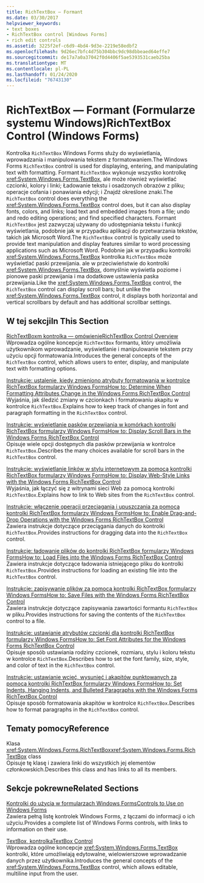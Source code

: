 ```yaml
---
title: RichTextBox — Formant
ms.date: 03/30/2017
helpviewer_keywords:
- text boxes
- RichTextBox control [Windows Forms]
- rich edit controls
ms.assetid: 3225f2ef-c6d9-4bd4-9d3e-2219e58edbf2
ms.openlocfilehash: 9d26ec7bfc4d75b304bbc9dc98dbbeaed64effe7
ms.sourcegitcommit: de17a7a0a37042f0d4406f5ae5393531caeb25ba
ms.translationtype: MT
ms.contentlocale: pl-PL
ms.lasthandoff: 01/24/2020
ms.locfileid: "76743130"
---
```

# <a name="richtextbox-control-windows-forms"></a><span data-ttu-id="03877-102">RichTextBox — Formant (Formularze systemu Windows)</span><span class="sxs-lookup"><span data-stu-id="03877-102">RichTextBox Control (Windows Forms)</span></span>
<span data-ttu-id="03877-103">Kontrolka `RichTextBox` Windows Forms służy do wyświetlania, wprowadzania i manipulowania tekstem z formatowaniem.</span><span class="sxs-lookup"><span data-stu-id="03877-103">The Windows Forms `RichTextBox` control is used for displaying, entering, and manipulating text with formatting.</span></span> <span data-ttu-id="03877-104">Formant `RichTextBox` wykonuje wszystko kontrolkę <xref:System.Windows.Forms.TextBox>, ale może również wyświetlać czcionki, kolory i linki; Ładowanie tekstu i osadzonych obrazów z pliku; operacje cofania i ponawiania edycji; i Znajdź określone znaki.</span><span class="sxs-lookup"><span data-stu-id="03877-104">The `RichTextBox` control does everything the <xref:System.Windows.Forms.TextBox> control does, but it can also display fonts, colors, and links; load text and embedded images from a file; undo and redo editing operations; and find specified characters.</span></span> <span data-ttu-id="03877-105">Formant `RichTextBox` jest zazwyczaj używany do udostępniania tekstu i funkcji wyświetlania, podobnie jak w przypadku aplikacji do przetwarzania tekstów, takich jak Microsoft Word.</span><span class="sxs-lookup"><span data-stu-id="03877-105">The `RichTextBox` control is typically used to provide text manipulation and display features similar to word processing applications such as Microsoft Word.</span></span> <span data-ttu-id="03877-106">Podobnie jak w przypadku kontrolki <xref:System.Windows.Forms.TextBox> kontrolka `RichTextBox` może wyświetlać paski przewijania. ale w przeciwieństwie do kontrolki <xref:System.Windows.Forms.TextBox>, domyślnie wyświetla poziome i pionowe paski przewijania i ma dodatkowe ustawienia paska przewijania.</span><span class="sxs-lookup"><span data-stu-id="03877-106">Like the <xref:System.Windows.Forms.TextBox> control, the `RichTextBox` control can display scroll bars; but unlike the <xref:System.Windows.Forms.TextBox> control, it displays both horizontal and vertical scrollbars by default and has additional scrollbar settings.</span></span>  
  
## <a name="in-this-section"></a><span data-ttu-id="03877-107">W tej sekcji</span><span class="sxs-lookup"><span data-stu-id="03877-107">In This Section</span></span>  
 [<span data-ttu-id="03877-108">RichTextBoxm kontrolka — omówienie</span><span class="sxs-lookup"><span data-stu-id="03877-108">RichTextBox Control Overview</span></span>](richtextbox-control-overview-windows-forms.md)  
 <span data-ttu-id="03877-109">Wprowadza ogólne koncepcje `RichTextBox` formantu, który umożliwia użytkownikom wprowadzanie, wyświetlanie i manipulowanie tekstem przy użyciu opcji formatowania.</span><span class="sxs-lookup"><span data-stu-id="03877-109">Introduces the general concepts of the `RichTextBox` control, which allows users to enter, display, and manipulate text with formatting options.</span></span>  
  
 [<span data-ttu-id="03877-110">Instrukcje: ustalenie, kiedy zmieniono atrybuty formatowania w kontrolce RichTextBox formularzy Windows Forms</span><span class="sxs-lookup"><span data-stu-id="03877-110">How to: Determine When Formatting Attributes Change in the Windows Forms RichTextBox Control</span></span>](determine-when-formatting-attributes-change-wf-richtextbox-control.md)  
 <span data-ttu-id="03877-111">Wyjaśnia, jak śledzić zmiany w czcionkach i formatowaniu akapitu w kontrolce `RichTextBox`.</span><span class="sxs-lookup"><span data-stu-id="03877-111">Explains how to keep track of changes in font and paragraph formatting in the `RichTextBox` control.</span></span>  
  
 [<span data-ttu-id="03877-112">Instrukcje: wyświetlanie pasków przewijania w komórkach kontrolki RichTextBox formularzy Windows Forms</span><span class="sxs-lookup"><span data-stu-id="03877-112">How to: Display Scroll Bars in the Windows Forms RichTextBox Control</span></span>](how-to-display-scroll-bars-in-the-windows-forms-richtextbox-control.md)  
 <span data-ttu-id="03877-113">Opisuje wiele opcji dostępnych dla pasków przewijania w kontrolce `RichTextBox`.</span><span class="sxs-lookup"><span data-stu-id="03877-113">Describes the many choices available for scroll bars in the `RichTextBox` control.</span></span>  
  
 [<span data-ttu-id="03877-114">Instrukcje: wyświetlanie linków w stylu internetowym za pomocą kontrolki RichTextBox formularzy Windows Forms</span><span class="sxs-lookup"><span data-stu-id="03877-114">How to: Display Web-Style Links with the Windows Forms RichTextBox Control</span></span>](how-to-display-web-style-links-with-the-windows-forms-richtextbox-control.md)  
 <span data-ttu-id="03877-115">Wyjaśnia, jak łączyć się z witrynami sieci Web za pomocą kontrolki `RichTextBox`.</span><span class="sxs-lookup"><span data-stu-id="03877-115">Explains how to link to Web sites from the `RichTextBox` control.</span></span>  
  
 [<span data-ttu-id="03877-116">Instrukcje: włączenie operacji przeciągania i upuszczania za pomocą kontrolki RichTextBox formularzy Windows Forms</span><span class="sxs-lookup"><span data-stu-id="03877-116">How to: Enable Drag-and-Drop Operations with the Windows Forms RichTextBox Control</span></span>](enable-drag-and-drop-operations-with-wf-richtextbox-control.md)  
 <span data-ttu-id="03877-117">Zawiera instrukcje dotyczące przeciągania danych do kontrolki `RichTextBox`.</span><span class="sxs-lookup"><span data-stu-id="03877-117">Provides instructions for dragging data into the `RichTextBox` control.</span></span>  
  
 [<span data-ttu-id="03877-118">Instrukcje: ładowanie plików do kontrolki RichTextBox formularzy Windows Forms</span><span class="sxs-lookup"><span data-stu-id="03877-118">How to: Load Files into the Windows Forms RichTextBox Control</span></span>](how-to-load-files-into-the-windows-forms-richtextbox-control.md)  
 <span data-ttu-id="03877-119">Zawiera instrukcje dotyczące ładowania istniejącego pliku do kontrolki `RichTextBox`.</span><span class="sxs-lookup"><span data-stu-id="03877-119">Provides instructions for loading an existing file into the `RichTextBox` control.</span></span>  
  
 [<span data-ttu-id="03877-120">Instrukcje: zapisywanie plików za pomocą kontrolki RichTextBox formularzy Windows Forms</span><span class="sxs-lookup"><span data-stu-id="03877-120">How to: Save Files with the Windows Forms RichTextBox Control</span></span>](how-to-save-files-with-the-windows-forms-richtextbox-control.md)  
 <span data-ttu-id="03877-121">Zawiera instrukcje dotyczące zapisywania zawartości formantu `RichTextBox` w pliku.</span><span class="sxs-lookup"><span data-stu-id="03877-121">Provides instructions for saving the contents of the `RichTextBox` control to a file.</span></span>  
  
 [<span data-ttu-id="03877-122">Instrukcje: ustawianie atrybutów czcionki dla kontrolki RichTextBox formularzy Windows Forms</span><span class="sxs-lookup"><span data-stu-id="03877-122">How to: Set Font Attributes for the Windows Forms RichTextBox Control</span></span>](how-to-set-font-attributes-for-the-windows-forms-richtextbox-control.md)  
 <span data-ttu-id="03877-123">Opisuje sposób ustawiania rodziny czcionek, rozmiaru, stylu i koloru tekstu w kontrolce `RichTextBox`.</span><span class="sxs-lookup"><span data-stu-id="03877-123">Describes how to set the font family, size, style, and color of text in the `RichTextBox` control.</span></span>  
  
 [<span data-ttu-id="03877-124">Instrukcje: ustawianie wcięć, wysunięć i akapitów punktowanych za pomocą kontrolki RichTextBox formularzy Windows Forms</span><span class="sxs-lookup"><span data-stu-id="03877-124">How to: Set Indents, Hanging Indents, and Bulleted Paragraphs with the Windows Forms RichTextBox Control</span></span>](set-indents-hanging-indents-bulleted-paragraphs-with-wf-richtextbox.md)  
 <span data-ttu-id="03877-125">Opisuje sposób formatowania akapitów w kontrolce `RichTextBox`.</span><span class="sxs-lookup"><span data-stu-id="03877-125">Describes how to format paragraphs in the `RichTextBox` control.</span></span>  
  
## <a name="reference"></a><span data-ttu-id="03877-126">Tematy pomocy</span><span class="sxs-lookup"><span data-stu-id="03877-126">Reference</span></span>  
 <span data-ttu-id="03877-127">Klasa <xref:System.Windows.Forms.RichTextBox></span><span class="sxs-lookup"><span data-stu-id="03877-127"><xref:System.Windows.Forms.RichTextBox> class</span></span>  
 <span data-ttu-id="03877-128">Opisuje tę klasę i zawiera linki do wszystkich jej elementów członkowskich.</span><span class="sxs-lookup"><span data-stu-id="03877-128">Describes this class and has links to all its members.</span></span>  
  
## <a name="related-sections"></a><span data-ttu-id="03877-129">Sekcje pokrewne</span><span class="sxs-lookup"><span data-stu-id="03877-129">Related Sections</span></span>  
 [<span data-ttu-id="03877-130">Kontrolki do użycia w formularzach Windows Forms</span><span class="sxs-lookup"><span data-stu-id="03877-130">Controls to Use on Windows Forms</span></span>](controls-to-use-on-windows-forms.md)  
 <span data-ttu-id="03877-131">Zawiera pełną listę kontrolek Windows Forms, z łączami do informacji o ich użyciu.</span><span class="sxs-lookup"><span data-stu-id="03877-131">Provides a complete list of Windows Forms controls, with links to information on their use.</span></span>  
  
 [<span data-ttu-id="03877-132">TextBox, kontrolka</span><span class="sxs-lookup"><span data-stu-id="03877-132">TextBox Control</span></span>](textbox-control-windows-forms.md)  
 <span data-ttu-id="03877-133">Wprowadza ogólne koncepcje <xref:System.Windows.Forms.TextBox> kontrolki, które umożliwiają edytowalne, wielowierszowe wprowadzanie danych przez użytkownika.</span><span class="sxs-lookup"><span data-stu-id="03877-133">Introduces the general concepts of the <xref:System.Windows.Forms.TextBox> control, which allows editable, multiline input from the user.</span></span>
